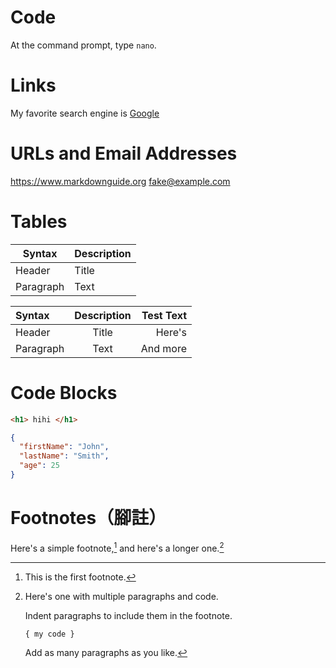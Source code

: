 # Code 
At the command prompt, type `nano`.

# Links
<!-- HTML My favorite search engine is <a href="https://google.com">Google.</a> -->
My favorite search engine is [Google](https://google.com)

# URLs and Email Addresses
<https://www.markdownguide.org>
<fake@example.com>

# Tables
| Syntax    | Description |
| ------    | ----------- |
| Header    | Title       |
| Paragraph | Text        |

| Syntax    | Description | Test Text |
| :------   | :--------:  | --------: |
| Header    | Title       | Here's    |
| Paragraph | Text        | And more  |

# Code Blocks
```html
<h1> hihi </h1>
```
```json
{
  "firstName": "John", 
  "lastName": "Smith", 
  "age": 25
}
```

# Footnotes（腳註）
Here's a simple footnote,[^1] and here's a longer one.[^bignote]

[^1]: This is the first footnote.

[^bignote]: Here's one with multiple paragraphs and code.

    Indent paragraphs to include them in the footnote.

    `{ my code }`

    Add as many paragraphs as you like.

